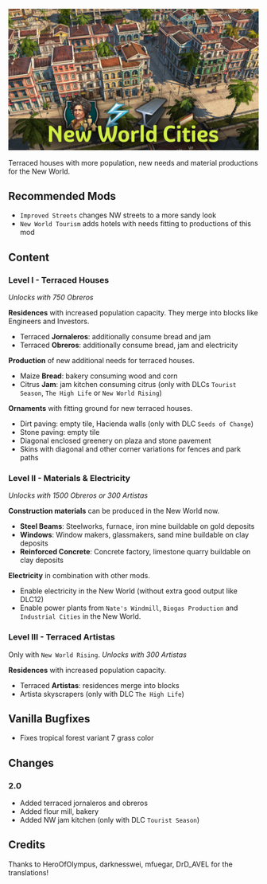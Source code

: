 ![](./banner.jpg)

Terraced houses with more population, new needs and material productions for the New World.

## Recommended Mods

- `Improved Streets` changes NW streets to a more sandy look
- `New World Tourism` adds hotels with needs fitting to productions of this mod

## Content

### Level I - Terraced Houses

*Unlocks with 750 Obreros*

**Residences** with increased population capacity.
They merge into blocks like Engineers and Investors.

- Terraced **Jornaleros**: additionally consume bread and jam
- Terraced **Obreros**: additionally consume bread, jam and electricity

**Production** of new additional needs for terraced houses.

- Maize **Bread**: bakery consuming wood and corn
- Citrus **Jam**: jam kitchen consuming citrus (only with DLCs `Tourist Season`, `The High Life` or `New World Rising`)

**Ornaments** with fitting ground for new terraced houses.

- Dirt paving: empty tile, Hacienda walls (only with DLC `Seeds of Change`)
- Stone paving: empty tile
- Diagonal enclosed greenery on plaza and stone pavement
- Skins with diagonal and other corner variations for fences and park paths

### Level II - Materials & Electricity

*Unlocks with 1500 Obreros or 300 Artistas*

**Construction materials** can be produced in the New World now.

- **Steel Beams**: Steelworks, furnace, iron mine buildable on gold deposits
- **Windows**: Window makers, glassmakers, sand mine buildable on clay deposits
- **Reinforced Concrete**: Concrete factory, limestone quarry buildable on clay deposits

**Electricity** in combination with other mods.

- Enable electricity in the New World (without extra good output like DLC12)
- Enable power plants from `Nate's Windmill`, `Biogas Production` and `Industrial Cities` in the New World.

### Level III - Terraced Artistas

Only with `New World Rising`.
*Unlocks with 300 Artistas*

**Residences** with increased population capacity.

- Terraced **Artistas**: residences merge into blocks
- Artista skyscrapers (only with DLC `The High Life`)

## Vanilla Bugfixes

- Fixes tropical forest variant 7 grass color

## Changes

### 2.0

- Added terraced jornaleros and obreros
- Added flour mill, bakery
- Added NW jam kitchen (only with DLC `Tourist Season`)

## Credits

Thanks to HeroOfOlympus, darknesswei, mfuegar, DrD_AVEL for the translations!
